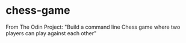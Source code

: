 # chess-game
From The Odin Project: "Build a command line Chess game where two players can play against each other"
